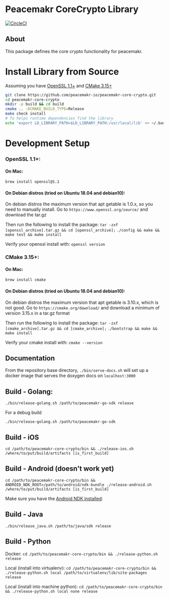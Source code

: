 # Peacemakr CoreCrypto Library
[![CircleCI](https://circleci.com/gh/notasecret/peacemakr-core-crypto/tree/master.svg?style=svg&circle-token=a5e0dd516384638b6e97cd79c7963d8081873df2)](https://circleci.com/gh/notasecret/peacemakr-core-crypto/tree/master)

## About
This package defines the core crypto functionality for peacemakr.

# Install Library from Source
Assuming you have [OpenSSL 1.1+](#openssl-11) and [CMake 3.15+](#cmake-315) 
```bash
git clone https://github.com/peacemakr-io/peacemakr-core-crypto.git
cd peacemakr-core-crypto
mkdir -p build && cd build
cmake .. -DCMAKE_BUILD_TYPE=Release
make check install
# To helps runtime dependencies find the library
echo 'export LD_LIBRARY_PATH=$LD_LIBRARY_PATH:/usr/local/lib' >> ~/.bashrc
```

# Development Setup
### OpenSSL 1.1+:
#### On Mac:
`brew install openssl@1.1`

#### On Debian distros (tried on Ubuntu 18.04 and debian10):
On debian distros the maximum version that apt getable is 1.0.x, so you need to manually install. 
Go to `https://www.openssl.org/source/` and download the tar.gz

Then run the following to install the package:
`tar -zxf [openssl_archive].tar.gz && cd [openssl_archive];`
`./config && make && make test && make install`

Verify your openssl install with:
`openssl version`

### CMake 3.15+:
#### On Mac:
`brew install cmake`

#### On Debian distros (tried on Ubuntu 18.04 and debian10):
On debian distros the maximum version that apt getable is 3.10.x, which is not good. 
Go to `https://cmake.org/download/` and download a minimum of version 3.15.x in a tar.gz format

Then run the following to install the package:
`tar -zxf [cmake_archive].tar.gz && cd [cmake_archive];`
`./bootstrap && make && make install`

Verify your cmake install with:
`cmake --version`

## Documentation
From the repository base directory,
`./bin/serve-docs.sh` will set up a docker image that serves the doxygen docs on `localhost:3000`

## Build - Golang:
`./bin/release-golang.sh /path/to/peacemakr-go-sdk release`

For a debug build

`./bin/release-golang.sh /path/to/peacemakr-go-sdk`

## Build - iOS
`cd /path/to/peacemakr-core-crypto/bin && ./release-ios.sh /where/to/put/build/artifacts [is_first_build]`


## Build - Android (doesn't work yet)
`cd /path/to/peacemakr-core-crypto/bin && ANDROID_NDK_ROOT=/path/to/android/ndk-bundle ./release-android.sh /where/to/put/build/artifacts [is_first_build]`

Make sure you have the [Android NDK installed](https://developer.android.com/ndk/guides): 

## Build - Java
`./bin/release_java.sh /path/to/java/sdk release`

## Build - Python
Docker:
`cd /path/to/peacemakr-core-crypto/bin && ./release-python.sh release`

Local (install into virtualenv):
`cd /path/to/peacemakr-core-crypto/bin && ./release-python.sh local /path/to/virtualenv/lib/site-packages release`

Local (install into machine python):
`cd /path/to/peacemakr-core-crypto/bin && ./release-python.sh local none release`
